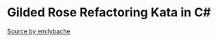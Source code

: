 # Gilded Rose Refactoring Kata in C#

[Source by emilybache](https://github.com/emilybache/GildedRose-Refactoring-Kata)
